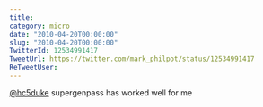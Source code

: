 ```yaml
---
title: 
category: micro
date: "2010-04-20T00:00:00"
slug: "2010-04-20T00:00:00"
TwitterId: 12534991417
TweetUrl: https://twitter.com/mark_philpot/status/12534991417
ReTweetUser: 
---
```


[@hc5duke](https://twitter.com/hc5duke) supergenpass has worked well for me